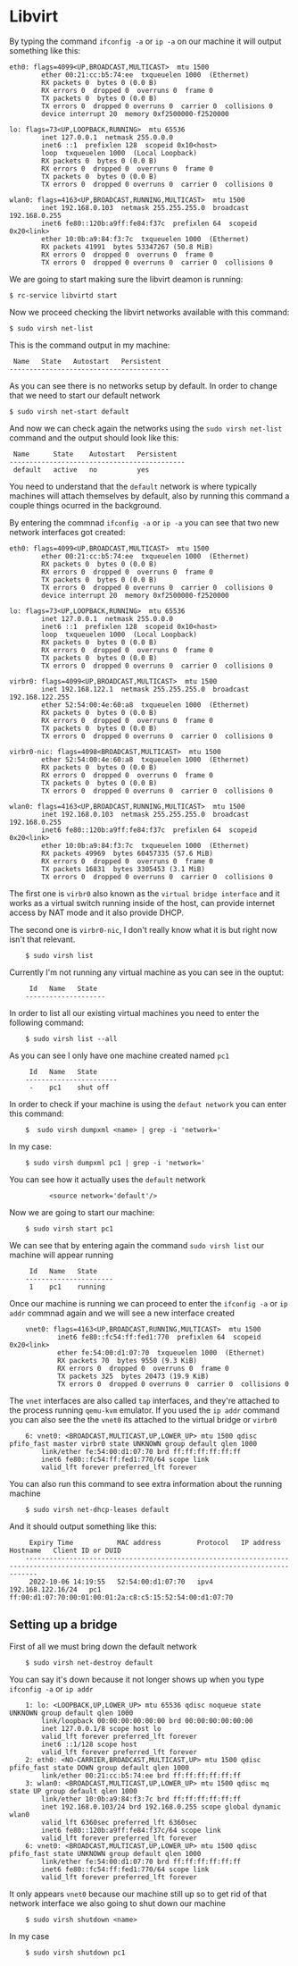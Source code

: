 # Libvirt

By typing the command `ifconfig -a` or `ip -a` on our machine it will output something like this:

    eth0: flags=4099<UP,BROADCAST,MULTICAST>  mtu 1500
            ether 00:21:cc:b5:74:ee  txqueuelen 1000  (Ethernet)
            RX packets 0  bytes 0 (0.0 B)
            RX errors 0  dropped 0  overruns 0  frame 0
            TX packets 0  bytes 0 (0.0 B)
            TX errors 0  dropped 0 overruns 0  carrier 0  collisions 0
            device interrupt 20  memory 0xf2500000-f2520000

    lo: flags=73<UP,LOOPBACK,RUNNING>  mtu 65536
            inet 127.0.0.1  netmask 255.0.0.0
            inet6 ::1  prefixlen 128  scopeid 0x10<host>
            loop  txqueuelen 1000  (Local Loopback)
            RX packets 0  bytes 0 (0.0 B)
            RX errors 0  dropped 0  overruns 0  frame 0
            TX packets 0  bytes 0 (0.0 B)
            TX errors 0  dropped 0 overruns 0  carrier 0  collisions 0

    wlan0: flags=4163<UP,BROADCAST,RUNNING,MULTICAST>  mtu 1500
            inet 192.168.0.103  netmask 255.255.255.0  broadcast 192.168.0.255
            inet6 fe80::120b:a9ff:fe84:f37c  prefixlen 64  scopeid 0x20<link>
            ether 10:0b:a9:84:f3:7c  txqueuelen 1000  (Ethernet)
            RX packets 41991  bytes 53347267 (50.8 MiB)
            RX errors 0  dropped 0  overruns 0  frame 0
            TX errors 0  dropped 0 overruns 0  carrier 0  collisions 0  

We are going to start making sure the libvirt deamon is running:

    $ rc-service libvirtd start
    

Now we proceed checking the libvirt networks available with this command:

    $ sudo virsh net-list

This is the command output in my machine:

     Name   State   Autostart   Persistent
    ----------------------------------------
     

As you can see there is no networks setup by default. In order to change that we need to start our default network

    $ sudo virsh net-start default

And now we can check again the networks using the `sudo virsh net-list` command and the output should look like this:

     Name      State    Autostart   Persistent
    --------------------------------------------
     default   active   no          yes

You need to understand that the `default` network is where typically machines will attach themselves by default, also by running this command a couple things ocurred in the background.

By entering the commnad `ifconfig -a` or `ip -a` you can see that two new network interfaces got created:

    eth0: flags=4099<UP,BROADCAST,MULTICAST>  mtu 1500
            ether 00:21:cc:b5:74:ee  txqueuelen 1000  (Ethernet)
            RX packets 0  bytes 0 (0.0 B)
            RX errors 0  dropped 0  overruns 0  frame 0
            TX packets 0  bytes 0 (0.0 B)
            TX errors 0  dropped 0 overruns 0  carrier 0  collisions 0
            device interrupt 20  memory 0xf2500000-f2520000

    lo: flags=73<UP,LOOPBACK,RUNNING>  mtu 65536
            inet 127.0.0.1  netmask 255.0.0.0
            inet6 ::1  prefixlen 128  scopeid 0x10<host>
            loop  txqueuelen 1000  (Local Loopback)
            RX packets 0  bytes 0 (0.0 B)
            RX errors 0  dropped 0  overruns 0  frame 0
            TX packets 0  bytes 0 (0.0 B)
            TX errors 0  dropped 0 overruns 0  carrier 0  collisions 0

    virbr0: flags=4099<UP,BROADCAST,MULTICAST>  mtu 1500
            inet 192.168.122.1  netmask 255.255.255.0  broadcast 192.168.122.255
            ether 52:54:00:4e:60:a8  txqueuelen 1000  (Ethernet)
            RX packets 0  bytes 0 (0.0 B)
            RX errors 0  dropped 0  overruns 0  frame 0
            TX packets 0  bytes 0 (0.0 B)
            TX errors 0  dropped 0 overruns 0  carrier 0  collisions 0

    virbr0-nic: flags=4098<BROADCAST,MULTICAST>  mtu 1500
            ether 52:54:00:4e:60:a8  txqueuelen 1000  (Ethernet)
            RX packets 0  bytes 0 (0.0 B)
            RX errors 0  dropped 0  overruns 0  frame 0
            TX packets 0  bytes 0 (0.0 B)
            TX errors 0  dropped 0 overruns 0  carrier 0  collisions 0

    wlan0: flags=4163<UP,BROADCAST,RUNNING,MULTICAST>  mtu 1500
            inet 192.168.0.103  netmask 255.255.255.0  broadcast 192.168.0.255
            inet6 fe80::120b:a9ff:fe84:f37c  prefixlen 64  scopeid 0x20<link>
            ether 10:0b:a9:84:f3:7c  txqueuelen 1000  (Ethernet)
            RX packets 49969  bytes 60457335 (57.6 MiB)
            RX errors 0  dropped 0  overruns 0  frame 0
            TX packets 16831  bytes 3305453 (3.1 MiB)
            TX errors 0  dropped 0 overruns 0  carrier 0  collisions 0

The first one is `virbr0` also known as the `virtual bridge interface` and it works as a virtual switch running inside of the host, can provide internet access by NAT mode and it also provide DHCP.

The second one is `virbr0-nic`, I don't really know what it is but right now isn't that relevant.

        $ sudo virsh list
        
Currently I'm not running any virtual machine as you can see in the ouptut:

         Id   Name   State
        --------------------
         

In order to list all our existing virtual machines you need to enter the following command:

        $ sudo virsh list --all
        
As you can see I only have one machine created named `pc1`
        
         Id   Name   State
        -----------------------
         -    pc1    shut off

In order to check if your machine is using the `defaut network` you can enter this command:

        $  sudo virsh dumpxml <name> | grep -i 'network='
        
In my case:

        $ sudo virsh dumpxml pc1 | grep -i 'network='
        
You can see how it actually uses the `default` network

              <source network='default'/>

Now we are going to start our machine:

        $ sudo virsh start pc1
        
We can see that by entering again the command `sudo virsh list` our machine will appear running

         Id   Name   State
        ----------------------
         1    pc1    running
         
Once our machine is running we can proceed to enter the `ifconfig -a` or `ip addr` commnad again and we will see a new interface created

        vnet0: flags=4163<UP,BROADCAST,RUNNING,MULTICAST>  mtu 1500
                inet6 fe80::fc54:ff:fed1:770  prefixlen 64  scopeid 0x20<link>
                ether fe:54:00:d1:07:70  txqueuelen 1000  (Ethernet)
                RX packets 70  bytes 9550 (9.3 KiB)
                RX errors 0  dropped 0  overruns 0  frame 0
                TX packets 325  bytes 20473 (19.9 KiB)
                TX errors 0  dropped 0 overruns 0  carrier 0  collisions 0
                
The `vnet` interfaces are also called `tap` interfaces, and they're attached to the process running `qemu-kvm` emulator. If you used the `ip addr` command you can also see the the `vnet0` its attached to the virtual bridge or `virbr0`

        6: vnet0: <BROADCAST,MULTICAST,UP,LOWER_UP> mtu 1500 qdisc pfifo_fast master virbr0 state UNKNOWN group default qlen 1000
            link/ether fe:54:00:d1:07:70 brd ff:ff:ff:ff:ff:ff
            inet6 fe80::fc54:ff:fed1:770/64 scope link
            valid_lft forever preferred_lft forever
            
You can also run this command to see extra information about the running machine

        $ sudo virsh net-dhcp-leases default
        
And it should output something like this:

         Expiry Time           MAC address         Protocol   IP address          Hostname   Client ID or DUID
        -----------------------------------------------------------------------------------------------------------------------------------------------
         2022-10-06 14:19:55   52:54:00:d1:07:70   ipv4       192.168.122.16/24   pc1        ff:00:d1:07:70:00:01:00:01:2a:c8:c5:15:52:54:00:d1:07:70


## Setting up a bridge

First of all we must bring down the default network

        $ sudo virsh net-destroy default
        
You can say it's down because it not longer shows up when you type `ifconfig -a` or `ip addr`

        1: lo: <LOOPBACK,UP,LOWER_UP> mtu 65536 qdisc noqueue state UNKNOWN group default qlen 1000
            link/loopback 00:00:00:00:00:00 brd 00:00:00:00:00:00
            inet 127.0.0.1/8 scope host lo
            valid_lft forever preferred_lft forever
            inet6 ::1/128 scope host
            valid_lft forever preferred_lft forever
        2: eth0: <NO-CARRIER,BROADCAST,MULTICAST,UP> mtu 1500 qdisc pfifo_fast state DOWN group default qlen 1000
            link/ether 00:21:cc:b5:74:ee brd ff:ff:ff:ff:ff:ff
        3: wlan0: <BROADCAST,MULTICAST,UP,LOWER_UP> mtu 1500 qdisc mq state UP group default qlen 1000
            link/ether 10:0b:a9:84:f3:7c brd ff:ff:ff:ff:ff:ff
            inet 192.168.0.103/24 brd 192.168.0.255 scope global dynamic wlan0
            valid_lft 6360sec preferred_lft 6360sec
            inet6 fe80::120b:a9ff:fe84:f37c/64 scope link
            valid_lft forever preferred_lft forever
        6: vnet0: <BROADCAST,MULTICAST,UP,LOWER_UP> mtu 1500 qdisc pfifo_fast state UNKNOWN group default qlen 1000
            link/ether fe:54:00:d1:07:70 brd ff:ff:ff:ff:ff:ff
            inet6 fe80::fc54:ff:fed1:770/64 scope link
            valid_lft forever preferred_lft forever

It only appears `vnet0` because our machine still up so to get rid of that network interface we also going to shut down our machine

        $ sudo virsh shutdown <name>
        
In my case

        $ sudo virsh shutdown pc1
